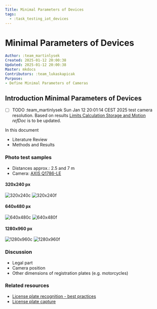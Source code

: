 ```yaml
---
Title: Minimal Parameters of Devices
tags:
  - :task_testing_iot_devices
---
```


# Minimal Parameters of Devices

```yaml
Author: :team_martinlysek
Created: 2025-01-12 20:00:38
Updated: 2025-01-12 20:00:38
Master: mkdocs
Contributors: :team_lukaskapicak
Purpose:
- Define Minimal Parameters of Cameras
```

## Introduction Minimal Parameters of Devices

- [ ] TODO :team_martinlysek Sun Jan 12 20:01:14 CEST 2025 test camera resolution. Based on results [Limits Calculation Storage and Motion](/development_common/limits_calculations_storage_and_motion#limits-calculation-storage-and-motion) *refDoc* is to be updated. 

In this document

- Literature Review
- Methods and Results

### Photo test samples

- Distances approx.: 2.5 and 7 m
- Camera: [AXIS Q1786-LE](https://www.axis.com/products/axis-q1786-le/support)

#### 320x240 px  

![320x240c](https://github.com/user-attachments/assets/18b48ad4-9c5a-4c0e-83f0-4e91fc4bba0d)
![320x240f](https://github.com/user-attachments/assets/b149572d-c35e-47ff-b418-6bd10bd701a3)

#### 640x480 px  

![640x480c](https://github.com/user-attachments/assets/8af2df7a-1ace-4cb0-a13a-fe98e9029c73)
![640x480f](https://github.com/user-attachments/assets/69e9d75b-8913-4af2-a5be-66ad1b947156)

#### 1280x960 px

![1280x960c](https://github.com/user-attachments/assets/2c3464fd-bcce-4446-be5c-ddb361e9d89c)
![1280x960f](https://github.com/user-attachments/assets/e1f006fa-aa5d-4be2-8484-8ab882f6c252)

### Discussion

- Legal part
- Camera position
- Other dimensions of registration plates (e.g. motorcycles)

### Related resources

- [License plate recognition - best practices](https://www.vaxtor.com/wp-content/uploads/2023/06/License-Plate-Recognition-Best-practices-06062023.pdf)
- [License plate capture](https://www.axis.com/dam/public/f4/76/27/license-plate-capture-en-US-335780.pdf)
